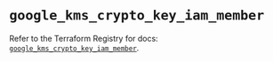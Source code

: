 # `google_kms_crypto_key_iam_member`

Refer to the Terraform Registry for docs: [`google_kms_crypto_key_iam_member`](https://registry.terraform.io/providers/hashicorp/google-beta/5.39.1/docs/resources/google_kms_crypto_key_iam_member).
